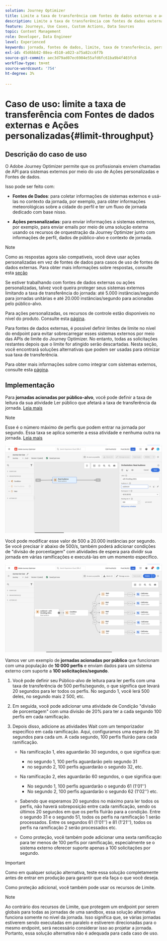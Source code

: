 ```yaml
---
solution: Journey Optimizer
title: Limite a taxa de transferência com fontes de dados externas e ações personalizadas
description: Limite a taxa de transferência com fontes de dados externas e ações personalizadas
feature: Journeys, Use Cases, Custom Actions, Data Sources
topic: Content Management
role: Developer, Data Engineer
level: Experienced
keywords: jornada, fontes de dados, limite, taxa de transferência, personalizado, ações
exl-id: 45d6bb82-88ea-4510-a023-a75a82cc6f7b
source-git-commit: aec3d79ad07ec6904e55afd6fc61ba9b4f403fc8
workflow-type: tm+mt
source-wordcount: '754'
ht-degree: 3%

---
```


# Caso de uso: limite a taxa de transferência com Fontes de dados externas e Ações personalizadas{#limit-throughput}

## Descrição do caso de uso

O Adobe Journey Optimizer permite que os profissionais enviem chamadas de API para sistemas externos por meio do uso de Ações personalizadas e Fontes de dados.

Isso pode ser feito com:

* **Fontes de Dados**: para coletar informações de sistemas externos e usá-las no contexto da jornada, por exemplo, para obter informações meteorológicas sobre a cidade do perfil e ter um fluxo de jornada dedicado com base nisso.

* **Ações personalizadas**: para enviar informações a sistemas externos, por exemplo, para enviar emails por meio de uma solução externa usando os recursos de orquestração da Journey Optimizer junto com informações de perfil, dados de público-alvo e contexto de jornada.

>[!NOTE]
>
>Como as respostas agora são compatíveis, você deve usar ações personalizadas em vez de fontes de dados para casos de uso de fontes de dados externas. Para obter mais informações sobre respostas, consulte esta [seção](../action/action-response.md)

Se estiver trabalhando com fontes de dados externas ou ações personalizadas, talvez você queira proteger seus sistemas externos limitando a taxa de transferência do jornada: até 5.000 instâncias/segundo para jornadas unitárias e até 20.000 instâncias/segundo para  acionadas pelo público-alvo.

Para ações personalizadas, os recursos de controle estão disponíveis no nível do produto. Consulte esta [página](../configuration/external-systems.md#capping).

Para fontes de dados externas, é possível definir limites de limite no nível do endpoint para evitar sobrecarregar esses sistemas externos por meio das APIs de limite do Journey Optimizer. No entanto, todas as solicitações restantes depois que o limite for atingido serão descartadas. Nesta seção, você encontrará soluções alternativas que podem ser usadas para otimizar sua taxa de transferência.

Para obter mais informações sobre como integrar com sistemas externos, consulte esta [página](../configuration/external-systems.md).

## Implementação

Para **jornadas acionadas por público-alvo**, você pode definir a taxa de leitura da sua atividade Ler público que afetará a taxa de transferência da jornada. [Leia mais](../building-journeys/read-audience.md)

>[!NOTE]
>
> Esse é o número máximo de perfis que podem entrar na jornada por segundo. Essa taxa se aplica somente a essa atividade e nenhuma outra na jornada. [Leia mais](../building-journeys/read-audience.md)


![](assets/limit-throughput-1.png)

Você pode modificar esse valor de 500 a 20.000 instâncias por segundo. Se você precisar ir abaixo de 500/s, também poderá adicionar condições de &quot;divisão de porcentagem&quot; com atividades de espera para dividir sua jornada em várias ramificações e executá-las em um momento específico.

![](assets/limit-throughput-2.png)

Vamos ver um exemplo de **jornadas acionadas por público** que funcionam com uma população de **10 000 perfis** e enviam dados para um sistema externo com suporte a **100 solicitações/segundo**.

1. Você pode definir seu Público-alvo de leitura para ler perfis com uma taxa de transferência de 500 perfis/segundo, o que significa que levará 20 segundos para ler todos os perfis. No segundo 1, você lerá 500 deles, no segundo mais 2 500, etc.

1. Em seguida, você pode adicionar uma atividade de Condição &quot;divisão de porcentagem&quot; com uma divisão de 20% para ter a cada segundo 100 perfis em cada ramificação.

1. Depois disso, adicione as atividades Wait com um temporizador específico em cada ramificação. Aqui, configuramos uma espera de 30 segundos para cada um. A cada segundo, 100 perfis fluirão para cada ramificação.

   * Na ramificação 1, eles aguardarão 30 segundos, o que significa que:
      * no segundo 1, 100 perfis aguardarão pelo segundo 31
      * no segundo 2, 100 perfis aguardarão o segundo 32, etc.

   * Na ramificação 2, eles aguardarão 60 segundos, o que significa que:
      * No segundo 1, 100 perfis aguardarão o segundo 61 (1&#39;01&#39;&#39;)
      * No segundo 2, 100 perfis aguardarão o segundo 62 (1&#39;02&#39;&#39;) etc.

   * Sabendo que esperamos 20 segundos no máximo para ler todos os perfis, não haverá sobreposição entre cada ramificação, sendo os últimos 20 segundos em que os perfis fluirão para a condição. Entre o segundo 31 e o segundo 51, todos os perfis na ramificação 1 serão processados. Entre os segundos 61 (1&#39;01&#39;&#39;) e 81 (1&#39;21&#39;&#39;), todos os perfis na ramificação 2 serão processados etc.

   * Como proteção, você também pode adicionar uma sexta ramificação para ter menos de 100 perfis por ramificação, especialmente se o sistema externo oferecer suporte apenas a 100 solicitações por segundo.

>[!IMPORTANT]
>
>Como em qualquer solução alternativa, teste essa solução completamente antes de entrar em produção para garantir que ela faça o que você deseja.

Como proteção adicional, você também pode usar os recursos de Limite.

>[!NOTE]
>
>Ao contrário dos recursos de Limite, que protegem um endpoint por serem globais para todas as jornadas de uma sandbox, essa solução alternativa funciona somente no nível da jornada. Isso significa que, se várias jornadas estiverem sendo executadas em paralelo e estiverem direcionadas para o mesmo endpoint, será necessário considerar isso ao projetar a jornada. Portanto, essa solução alternativa não é adequada para cada caso de uso.
